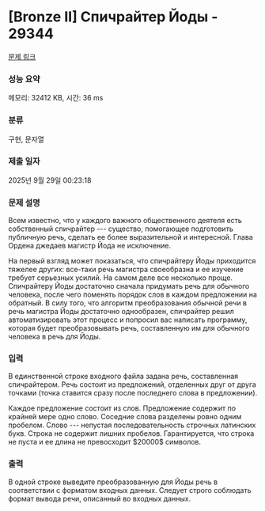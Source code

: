 # [Bronze II] Спичрайтер Йоды - 29344 

[문제 링크](https://www.acmicpc.net/problem/29344) 

### 성능 요약

메모리: 32412 KB, 시간: 36 ms

### 분류

구현, 문자열

### 제출 일자

2025년 9월 29일 00:23:18

### 문제 설명

<p>Всем известно, что у каждого важного общественного деятеля есть собственный спичрайтер --- существо, помогающее подготовить публичную речь, сделать ее более выразительной и интересной. Глава Ордена джедаев магистр Йода не исключение.</p>

<p>На первый взгляд может показаться, что спичрайтеру Йоды приходится тяжелее других: все-таки речь магистра своеобразна и ее изучение требует серьезных усилий. На самом деле все несколько проще. Спичрайтеру Йоды достаточно сначала придумать речь для обычного человека, после чего поменять порядок слов в каждом предложении на обратный. В силу того, что алгоритм преобразования обычной речи в речь магистра Йоды достаточно однообразен, спичрайтер решил автоматизировать этот процесс и попросил вас написать программу, которая будет преобразовывать речь, составленную им для обычного человека в речь для Йоды. </p>

### 입력 

 <p>В единственной строке входного файла задана речь, составленная спичрайтером. Речь состоит из предложений, отделенных друг от друга точками (точка ставится сразу после последнего слова в предложении). </p>

<p>Каждое предложение состоит из слов. Предложение содержит по крайней мере одно слово. Соседние слова разделены ровно одним пробелом. Слово --- непустая последовательность строчных латинских букв. Строка не содержит лишних пробелов. Гарантируется, что строка не пуста и ее длина не превосходит $20000$ символов.</p>

### 출력 

 <p>В одной строке выведите преобразованную для Йоды речь в соответствии с форматом входных данных. Следует строго соблюдать формат вывода речи, описанный во входных данных.</p>

